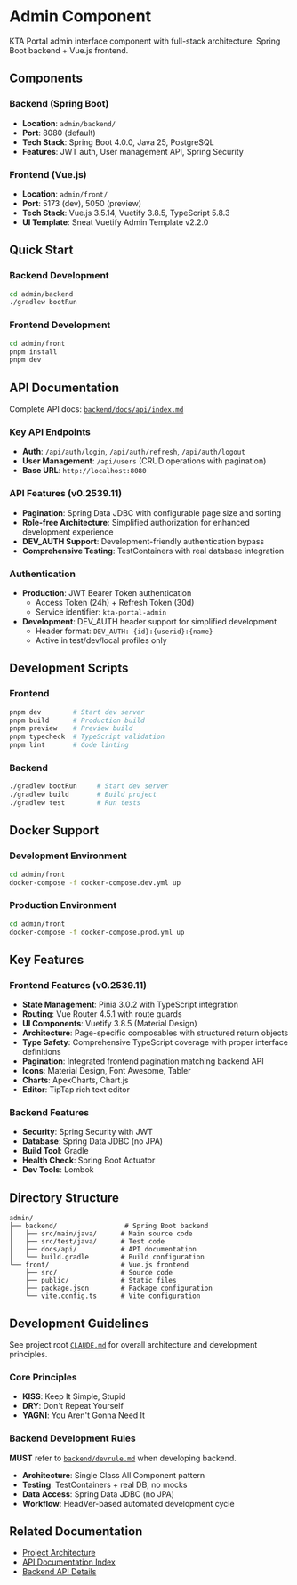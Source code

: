 # Admin Component

KTA Portal admin interface component with full-stack architecture: Spring Boot backend + Vue.js frontend.

## Components

### Backend (Spring Boot)
- **Location**: `admin/backend/`
- **Port**: 8080 (default)
- **Tech Stack**: Spring Boot 4.0.0, Java 25, PostgreSQL
- **Features**: JWT auth, User management API, Spring Security

### Frontend (Vue.js)
- **Location**: `admin/front/`
- **Port**: 5173 (dev), 5050 (preview)
- **Tech Stack**: Vue.js 3.5.14, Vuetify 3.8.5, TypeScript 5.8.3
- **UI Template**: Sneat Vuetify Admin Template v2.2.0

## Quick Start

### Backend Development
```bash
cd admin/backend
./gradlew bootRun
```

### Frontend Development
```bash
cd admin/front
pnpm install
pnpm dev
```

## API Documentation
Complete API docs: [`backend/docs/api/index.md`](backend/docs/api/index.md)

### Key API Endpoints
- **Auth**: `/api/auth/login`, `/api/auth/refresh`, `/api/auth/logout`
- **User Management**: `/api/users` (CRUD operations with pagination)
- **Base URL**: `http://localhost:8080`

### API Features (v0.2539.11)
- **Pagination**: Spring Data JDBC with configurable page size and sorting
- **Role-free Architecture**: Simplified authorization for enhanced development experience
- **DEV_AUTH Support**: Development-friendly authentication bypass
- **Comprehensive Testing**: TestContainers with real database integration

### Authentication
- **Production**: JWT Bearer Token authentication
  - Access Token (24h) + Refresh Token (30d)
  - Service identifier: `kta-portal-admin`
- **Development**: DEV_AUTH header support for simplified development
  - Header format: `DEV_AUTH: {id}:{userid}:{name}`
  - Active in test/dev/local profiles only

## Development Scripts

### Frontend
```bash
pnpm dev        # Start dev server
pnpm build      # Production build
pnpm preview    # Preview build
pnpm typecheck  # TypeScript validation
pnpm lint       # Code linting
```

### Backend
```bash
./gradlew bootRun     # Start dev server
./gradlew build       # Build project
./gradlew test        # Run tests
```

## Docker Support

### Development Environment
```bash
cd admin/front
docker-compose -f docker-compose.dev.yml up
```

### Production Environment
```bash
cd admin/front
docker-compose -f docker-compose.prod.yml up
```

## Key Features

### Frontend Features (v0.2539.11)
- **State Management**: Pinia 3.0.2 with TypeScript integration
- **Routing**: Vue Router 4.5.1 with route guards
- **UI Components**: Vuetify 3.8.5 (Material Design)
- **Architecture**: Page-specific composables with structured return objects
- **Type Safety**: Comprehensive TypeScript coverage with proper interface definitions
- **Pagination**: Integrated frontend pagination matching backend API
- **Icons**: Material Design, Font Awesome, Tabler
- **Charts**: ApexCharts, Chart.js
- **Editor**: TipTap rich text editor

### Backend Features
- **Security**: Spring Security with JWT
- **Database**: Spring Data JDBC (no JPA)
- **Build Tool**: Gradle
- **Health Check**: Spring Boot Actuator
- **Dev Tools**: Lombok

## Directory Structure

```
admin/
├── backend/                 # Spring Boot backend
│   ├── src/main/java/      # Main source code
│   ├── src/test/java/      # Test code
│   ├── docs/api/           # API documentation
│   └── build.gradle        # Build configuration
└── front/                  # Vue.js frontend
    ├── src/                # Source code
    ├── public/             # Static files
    ├── package.json        # Package configuration
    └── vite.config.ts      # Vite configuration
```

## Development Guidelines
See project root [`CLAUDE.md`](../CLAUDE.md) for overall architecture and development principles.

### Core Principles
- **KISS**: Keep It Simple, Stupid
- **DRY**: Don't Repeat Yourself
- **YAGNI**: You Aren't Gonna Need It

### Backend Development Rules
**MUST** refer to [`backend/devrule.md`](backend/devrule.md) when developing backend.

- **Architecture**: Single Class All Component pattern
- **Testing**: TestContainers + real DB, no mocks
- **Data Access**: Spring Data JDBC (no JPA)
- **Workflow**: HeadVer-based automated development cycle

## Related Documentation
- [Project Architecture](../CLAUDE.md)
- [API Documentation Index](../docs/api/index.md)
- [Backend API Details](backend/docs/api/index.md)